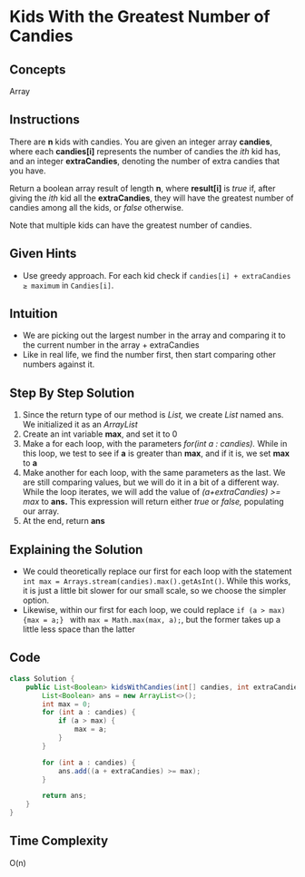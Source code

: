 # Kids With the Greatest Number of Candies

## Concepts
Array

## Instructions
There are **n** kids with candies. You are given an integer array **candies**, where each **candies[i]** represents the number of candies the _ith_ kid has, and an integer **extraCandies**, denoting the number of extra candies that you have.

Return a boolean array result of length **n**, where **result[i]** is _true_ if, after giving the _ith_ kid all the **extraCandies**, they will have the greatest number of candies among all the kids, or _false_ otherwise.

Note that multiple kids can have the greatest number of candies.

## Given Hints
- Use greedy approach. For each kid check if ```candies[i] + extraCandies ≥ maximum``` in ```Candies[i]```.

## Intuition
- We are picking out the largest number in the array and comparing it to the current number in the array + extraCandies
- Like in real life, we find the number first, then start comparing other numbers against it.


## Step By Step Solution
1. Since the return type of our method is _List<Boolean>,_ we create _List<Boolean>_ named ans. We initialized it as an _ArrayList_
2. Create an int variable **max**, and set it to 0
3. Make a for each loop, with the parameters _for(int a : candies)._ While in this loop, we test to see if **a** is greater than **max**, and if it is, we set **max** to **a**
4. Make another for each loop, with the same parameters as the last. We are still comparing values, but we will do it in a bit of a different way. While the loop iterates, we will add the value of _(a+extraCandies) >= max_ to **ans.** This expression will return either _true_ or _false,_ populating our array.
5. At the end, return **ans**

## Explaining the Solution
- We could theoretically replace our first for each loop with the statement ```int max = Arrays.stream(candies).max().getAsInt()```. While this works, it is just a little bit slower for our small scale, so we choose the simpler option.
- Likewise, within our first for each loop, we could replace ```if (a > max) {max = a;} ``` with ```max = Math.max(max, a);```, but the former takes up a little less space than the latter

## Code
```java
class Solution {
    public List<Boolean> kidsWithCandies(int[] candies, int extraCandies) {
        List<Boolean> ans = new ArrayList<>();
        int max = 0;
        for (int a : candies) {
            if (a > max) {
                max = a;
            }
        }

        for (int a : candies) {
            ans.add((a + extraCandies) >= max);
        }

        return ans;
    }
}
```

## Time Complexity
O(n)

